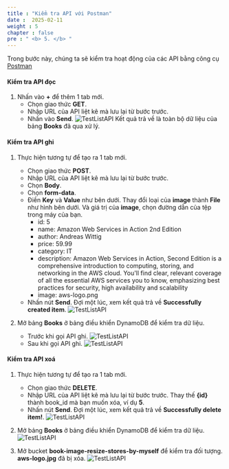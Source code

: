 ```yaml
---
title : "Kiểm tra API với Postman"
date :  2025-02-11
weight : 5
chapter : false
pre : " <b> 5. </b> "
---
```

Trong bước này, chúng ta sẽ kiểm tra hoạt động của các API bằng công cụ [Postman](https://www.postman.com/downloads/)

#### Kiểm tra API đọc

1. Nhấn vào **+** để thêm 1 tab mới.
    - Chọn giao thức **GET**.
    - Nhập URL của API liệt kê mà lưu lại từ bước trước.
    - Nhấn vào **Send**.
      ![TestListAPI](/images/temp/1/85.png?width=90pc)
Kết quả trả về là toàn bộ dữ liệu của bảng **Books** đã qua xử lý.

#### Kiểm tra API ghi

1. Thực hiện tương tự để tạo ra 1 tab mới.
    - Chọn giao thức **POST**.
    - Nhập URL của API liệt kê mà lưu lại từ bước trước.
    - Chọn **Body**.
    - Chọn **form-data**.
    - Điền **Key** và **Value** như bên dưới. Thay đổi loại của **image** thành **File** như hình bên dưới. Và giá trị của **image**, chọn đường dẫn của tệp trong máy của bạn.
      - id: 5
      - name: Amazon Web Services in Action 2nd Edition
      - author: Andreas Wittig
      - price: 59.99
      - category: IT
      - description: Amazon Web Services in Action, Second Edition is a comprehensive introduction to computing, storing, and networking in the AWS cloud. You'll find clear, relevant coverage of all the essential AWS services you to know, emphasizing best practices for security, high availability and scalability
      - image: aws-logo.png
    - Nhấn nút **Send**. Đợi một lúc, xem kết quả trả về **Successfully created item**.
      ![TestListAPI](/images/temp/1/86.png?width=90pc)

2. Mở bảng **Books** ở bảng điều khiển DynamoDB để kiểm tra dữ liệu.
    - Trước khi gọi API ghi.
      ![TestListAPI](/images/temp/1/87.png?width=90pc)
    - Sau khi gọi API ghi.
      ![TestListAPI](/images/temp/1/88.png?width=90pc)

#### Kiểm tra API xoá

1. Thực hiện tương tự để tạo ra 1 tab mới.
    - Chọn giao thức **DELETE**.
    - Nhập URL của API liệt kê mà lưu lại từ bước trước. Thay thế **{id}** thành book_id mà bạn muốn xóa, ví dụ **5**.
    - Nhấn nút **Send**. Đợi một lúc, xem kết quả trả về **Successfully delete item!**.
      ![TestListAPI](/images/temp/1/89.png?width=90pc)

2. Mở bảng **Books** ở bảng điều khiển DynamoDB để kiểm tra dữ liệu.
    ![TestListAPI](/images/temp/1/87.png?width=90pc)

3. Mở bucket **book-image-resize-stores-by-myself** để kiểm tra đối tượng. **aws-logo.jpg** đã bị xóa.
    ![TestListAPI](/images/temp/1/90.png?width=90pc)
